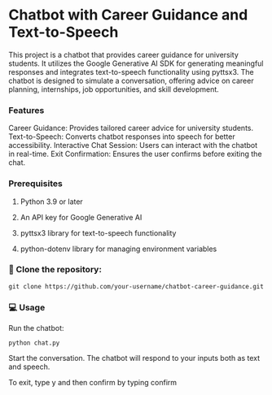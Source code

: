 # Chatbot with Career Guidance and Text-to-Speech

This project is a chatbot that provides career guidance for university students. It utilizes the Google Generative AI SDK for generating meaningful responses and integrates text-to-speech functionality using pyttsx3. The chatbot is designed to simulate a conversation, offering advice on career planning, internships, job opportunities, and skill development.

### Features

Career Guidance: Provides tailored career advice for university students. Text-to-Speech: Converts chatbot responses into speech for better accessibility. Interactive Chat Session: Users can interact with the chatbot in real-time. Exit Confirmation: Ensures the user confirms before exiting the chat.

### Prerequisites

1. Python 3.9 or later

2. An API key for Google Generative AI

3. pyttsx3 library for text-to-speech functionality

4. python-dotenv library for managing environment variables


### 🚀 Clone the repository:

    git clone https://github.com/your-username/chatbot-career-guidance.git

### 💻 Usage

  Run the chatbot:
    
    python chat.py

  Start the conversation. The chatbot will respond to your inputs both as text and speech.

  To exit, type y and then confirm by typing confirm
